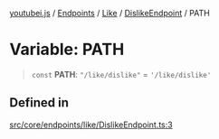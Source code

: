 [youtubei.js](../../../../../../../README.md) / [Endpoints](../../../../../README.md) / [Like](../../../README.md) / [DislikeEndpoint](../README.md) / PATH

# Variable: PATH

> `const` **PATH**: `"/like/dislike"` = `'/like/dislike'`

## Defined in

[src/core/endpoints/like/DislikeEndpoint.ts:3](https://github.com/LuanRT/YouTube.js/blob/305a398158a6cac82e6ef288fed4bf1661c89d52/src/core/endpoints/like/DislikeEndpoint.ts#L3)
